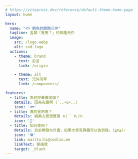 ```yaml
---
# https://vitepress.dev/reference/default-theme-home-page
layout: home

hero:
  name: "🐟 鱈魚的酷酷元件"
  tagline: 各類「實用？」的有趣元件
  image:
    src: /logo.webp
    alt: cod-logo
  actions:
    - theme: brand
      text: 前言
      link: /origin

    - theme: alt
      text: 元件清單
      link: /components/

features:
  - title: 為甚麼要做這個？
    details: 因為有趣啊 (´,,•ω•,,)
    icon: '🐟'
  - title: 真的實用嗎？
    details: 娛樂方面很實用 ᕕ( ﾟ ∀。)ᕗ 
    icon: '👀'
  - title: 如何使用？
    details: 目前無發布計畫，如果大家有興趣可以告訴我。(≧∇≦)ﾉ
    icon: '🛠'
    link: mailto:hi@codlin.me
    linkText: 聯絡我
    target: _blank
---
```


